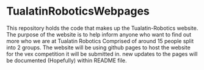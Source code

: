 # TualatinRoboticsWebpages
This repository holds the code that makes up the Tualatin-Robotics website. The purpose of the website is to help inform anyone who want to find out more who we are at Tualatin Robotics Comprised of around 15 people split into 2 groups. The website will be using github pages to host the website for the vex competition it will be submitted in. new updates to the pages will be documented (Hopefully) within README file.
